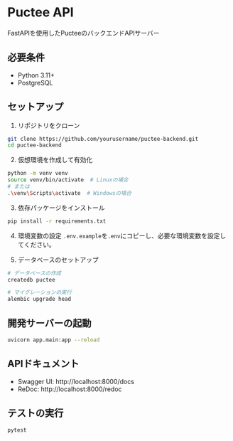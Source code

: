 # Puctee API

FastAPIを使用したPucteeのバックエンドAPIサーバー

## 必要条件

- Python 3.11+
- PostgreSQL

## セットアップ

1. リポジトリをクローン
```bash
git clone https://github.com/yourusername/puctee-backend.git
cd puctee-backend
```

2. 仮想環境を作成して有効化
```bash
python -m venv venv
source venv/bin/activate  # Linuxの場合
# または
.\venv\Scripts\activate  # Windowsの場合
```

3. 依存パッケージをインストール
```bash
pip install -r requirements.txt
```

4. 環境変数の設定
`.env.example`を`.env`にコピーし、必要な環境変数を設定してください。

5. データベースのセットアップ
```bash
# データベースの作成
createdb puctee

# マイグレーションの実行
alembic upgrade head
```

## 開発サーバーの起動

```bash
uvicorn app.main:app --reload
```

## APIドキュメント

- Swagger UI: http://localhost:8000/docs
- ReDoc: http://localhost:8000/redoc

## テストの実行

```bash
pytest
``` 